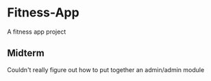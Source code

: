 # Fitness-App
A fitness app project

## Midterm
Couldn't really figure out how to put together an admin/admin module